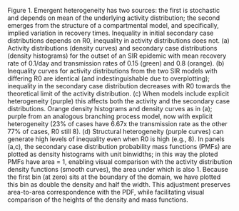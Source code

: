 Figure 1.
Emergent heterogeneity has two sources: the first is stochastic and depends on mean of the underlying activity distribution; the second emerges from the structure of a compartmental model, and specifically, implied variation in recovery times. Inequality in initial secondary case distributions depends on R0, inequality in activity distributions does not. (a) Activity distributions (density curves) and secondary case distributions (density histograms) for the outset of an SIR epidemic with mean recovery rate of 0.1/day and transmission rates of 0.15 (green) and 0.8 (orange). (b) Inequality curves for activity distributions from the two SIR models with differing R0 are identical (and indestinguishable due to overplotting); inequality in the secondary case distribution decreases with R0 towards the theoretical limit of the activity distribution. (c) When models include explicit heterogeneity (purple) this affects both the activity and the secondary case distributions. Orange density histograms and density curves  as in (a); purple from an analogous branching process model, now with explicit heterogeneity (23% of cases have 6.67x the transmission rate as the other 77% of cases, R0 still 8). (d) Structural heterogeneity (purple curves) can generate high levels of inequality even when R0 is high (e.g., 8). In panels (a,c), the secondary case distribution probability mass functions (PMFs) are plotted as density histograms with unit binwidths; in this way the ploted PMFs have area = 1, enabling visual comparison with the activity distribution density functions (smooth curves), the area under which is also 1. Because the first bin (at zero) sits at the boundary of the domain, we have plotted this bin as double the density and half the width. This adjustment preserves area-to-area correspondence with the PDF, while facilitating visual comparison of the heights of the density and mass functions.  